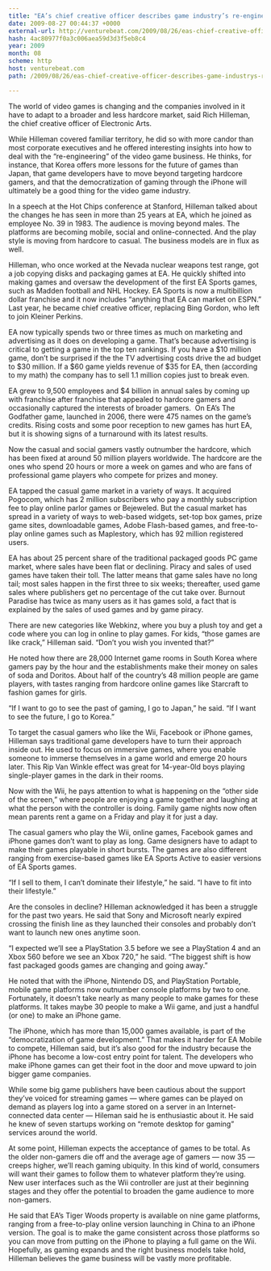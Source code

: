 ```yaml
---
title: "EA’s chief creative officer describes game industry’s re-engineering"
date: 2009-08-27 00:44:37 +0000
external-url: http://venturebeat.com/2009/08/26/eas-chief-creative-officer-describes-game-industrys-re-engineering/
hash: 4ac80977f0a3c006aea59d3d3f5eb8c4
year: 2009
month: 08
scheme: http
host: venturebeat.com
path: /2009/08/26/eas-chief-creative-officer-describes-game-industrys-re-engineering/

---
```


The world of video games is changing and the companies involved in it have to adapt to a broader and less hardcore market, said Rich Hilleman, the chief creative officer of Electronic Arts.

While Hilleman covered familiar territory, he did so with more candor than most corporate executives and he offered interesting insights into how to deal with the “re-engineering” of the video game business. He thinks, for instance, that Korea offers more lessons for the future of games than Japan, that game developers have to move beyond targeting hardcore gamers, and that the democratization of gaming through the iPhone will ultimately be a good thing for the video game industry.

In a speech at the Hot Chips conference at Stanford, Hilleman talked about the changes he has seen in more than 25 years at EA, which he joined as employee No. 39 in 1983. The audience is moving beyond males. The platforms are becoming mobile, social and online-connected. And the play style is moving from hardcore to casual. The business models are in flux as well.

Hilleman, who once worked at the Nevada nuclear weapons test range, got a job copying disks and packaging games at EA. He quickly shifted into making games and oversaw the development of the first EA Sports games, such as Madden football and NHL Hockey. EA Sports is now a multibillion dollar franchise and it now includes “anything that EA can market on ESPN.” Last year, he became chief creative officer, replacing Bing Gordon, who left to join Kleiner Perkins.

EA now typically spends two or three times as much on marketing and advertising as it does on developing a game. That’s because advertising is critical to getting a game in the top ten rankings. If you have a $10 million game, don’t be surprised if the the TV advertising costs drive the ad budget to $30 million. If a $60 game yields revenue of $35 for EA, then (according to my math) the company has to sell 1.1 million copies just to break even.

EA grew to 9,500 employees and $4 billion in annual sales by coming up with franchise after franchise that appealed to hardcore gamers and occasionally captured the interests of broader gamers.  On EA’s The Godfather game, launched in 2006, there were 475 names on the game’s credits. Rising costs and some poor reception to new games has hurt EA, but it is showing signs of a turnaround with its latest results.

Now the casual and social gamers vastly outnumber the hardcore, which has been fixed at around 50 million players worldwide. The hardcore are the ones who spend 20 hours or more a week on games and who are fans of professional game players who compete for prizes and money.

EA tapped the casual game market in a variety of ways. It acquired Pogocom, which has 2 million subscribers who pay a monthly subscription fee to play online parlor games or Bejeweled. But the casual market has spread in a variety of ways to web-based widgets, set-top box games, prize game sites, downloadable games, Adobe Flash-based games, and free-to-play online games such as Maplestory, which has 92 million registered users.

EA has about 25 percent share of the traditional packaged goods PC game market, where sales have been flat or declining. Piracy and sales of used games have taken their toll. The latter means that game sales have no long tail; most sales happen in the first three to six weeks; thereafter, used game sales where publishers get no percentage of the cut take over. Burnout Paradise has twice as many users as it has games sold, a fact that is explained by the sales of used games and by game piracy.

There are new categories like Webkinz, where you buy a plush toy and get a code where you can log in online to play games. For kids, “those games are like crack,” Hilleman said. “Don’t you wish you invented that?”

He noted how there are 28,000 Internet game rooms in South Korea where gamers pay by the hour and the establishments make their money on sales of soda and Doritos. About half of the country’s 48 million people are game players, with tastes ranging from hardcore online games like Starcraft to fashion games for girls.

“If I want to go to see the past of gaming, I go to Japan,” he said. “If I want to see the future, I go to Korea.”

To target the casual gamers who like the Wii, Facebook or iPhone games, Hilleman says traditional game developers have to turn their approach inside out. He used to focus on immersive games, where you enable someone to immerse themselves in a game world and emerge 20 hours later. This Rip Van Winkle effect was great for 14-year-0ld boys playing single-player games in the dark in their rooms.

Now with the Wii, he pays attention to what is happening on the “other side of the screen,” where people are enjoying a game together and laughing at what the person with the controller is doing. Family game nights now often mean parents rent a game on a Friday and play it for just a day.

The casual gamers who play the Wii, online games, Facebook games and iPhone games don’t want to play as long. Game designers have to adapt to make their games playable in short bursts. The games are also different ranging from exercise-based games like EA Sports Active to easier versions of EA Sports games.

“If I sell to them, I can’t dominate their lifestyle,” he said. “I have to fit into their lifestyle.”

Are the consoles in decline? Hilleman acknowledged it has been a struggle for the past two years. He said that Sony and Microsoft nearly expired crossing the finish line as they launched their consoles and probably don’t want to launch new ones anytime soon.

“I expected we’ll see a PlayStation 3.5 before we see a PlayStation 4 and an Xbox 560 before we see an Xbox 720,” he said. “The biggest shift is how fast packaged goods games are changing and going away.”

He noted that with the iPhone, Nintendo DS, and PlayStation Portable, mobile game platforms now outnumber console platforms by two to one. Fortunately, it doesn’t take nearly as many people to make games for these platforms. It takes maybe 30 people to make a Wii game, and just a handful (or one) to make an iPhone game.

The iPhone, which has more than 15,000 games available, is part of the “democratization of game development.” That makes it harder for EA Mobile to compete, Hilleman said, but it’s also good for the industry because the iPhone has become a low-cost entry point for talent. The developers who make iPhone games can get their foot in the door and move upward to join bigger game companies.

While some big game publishers have been cautious about the support they’ve voiced for streaming games — where games can be played on demand as players log into a game stored on a server in an Internet-connected data center — Hileman said he is enthusiastic about it. He said he knew of seven startups working on “remote desktop for gaming” services around the world.

At some point, Hilleman expects the acceptance of games to be total. As the older non-gamers die off and the average age of gamers — now 35 — creeps higher, we’ll reach gaming ubiquity. In this kind of world, consumers will want their games to follow them to whatever platform they’re using. New user interfaces such as the Wii controller are just at their beginning stages and they offer the potential to broaden the game audience to more non-gamers.

He said that EA’s Tiger Woods property is available on nine game platforms, ranging from a free-to-play online version launching in China to an iPhone version. The goal is to make the game consistent across those platforms so you can move from putting on the iPhone to playing a full game on the Wii. Hopefully, as gaming expands and the right business models take hold, Hilleman believes the game business will be vastly more profitable.



    

